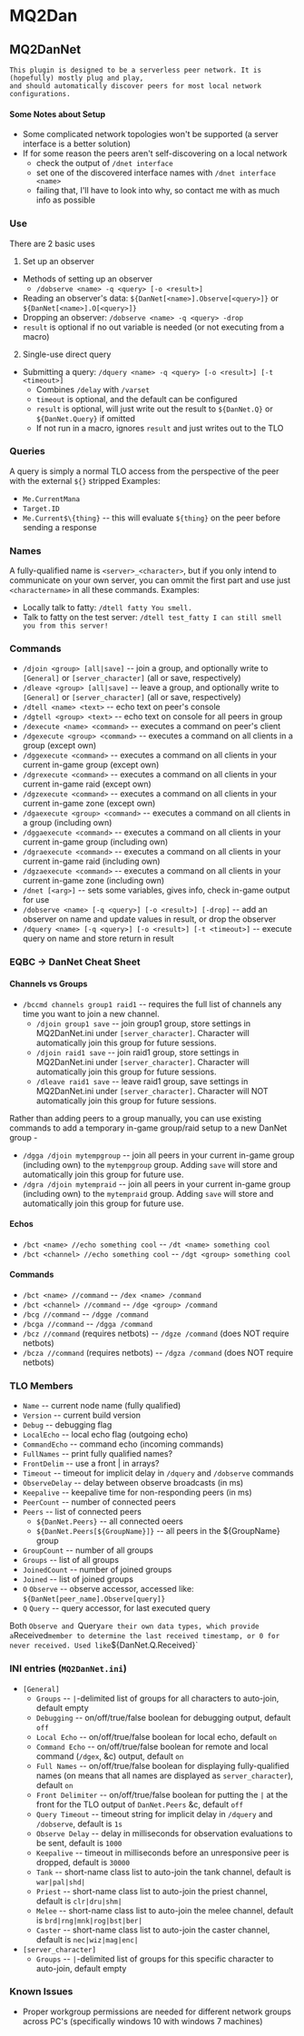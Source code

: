 # MQ2Dan

## MQ2DanNet
    This plugin is designed to be a serverless peer network. It is (hopefully) mostly plug and play, 
    and should automatically discover peers for most local network configurations.
    
#### Some Notes about Setup
* Some complicated network topologies won't be supported (a server interface is a better solution)
* If for some reason the peers aren't self-discovering on a local network
  * check the output of `/dnet interface`
  * set one of the discovered interface names with `/dnet interface <name>`
  * failing that, I'll have to look into why, so contact me with as much info as possible

### Use
There are 2 basic uses
1. Set up an observer
  * Methods of setting up an observer
    * `/dobserve <name> -q <query> [-o <result>]`
  * Reading an observer's data: `${DanNet[<name>].Observe[<query>]}` or `${DanNet[<name>].O[<query>]}`
  * Dropping an observer: `/dobserve <name> -q <query> -drop`
  * `result` is optional if no out variable is needed (or not executing from a macro)
2. Single-use direct query
  * Submitting a query: `/dquery <name> -q <query> [-o <result>] [-t <timeout>]`
    * Combines `/delay` with `/varset`
    * `timeout` is optional, and the default can be configured
    * `result` is optional, will just write out the result to `${DanNet.Q}` or `${DanNet.Query}` if omitted
    * If not run in a macro, ignores `result` and just writes out to the TLO
    

### Queries
A query is simply a normal TLO access from the perspective of the peer with the external `${}` stripped
Examples:
* `Me.CurrentMana`
* `Target.ID`
* `Me.Current$\{thing}` -- this will evaluate `${thing}` on the peer before sending a response


### Names
A fully-qualified name is `<server>_<character>`, but if you only intend to communicate on your own server, you can ommit the first part and use just `<charactername>` in all these commands.
Examples:
* Locally talk to fatty: `/dtell fatty You smell.`
* Talk to fatty on the test server: `/dtell test_fatty I can still smell you from this server!`


### Commands
* `/djoin <group> [all|save]` -- join a group, and optionally write to `[General]` or `[server_character]` (all or save, respectively)
* `/dleave <group> [all|save]` -- leave a group, and optionally write to `[General]` or `[server_character]` (all or save, respectively)
* `/dtell <name> <text>` -- echo text on peer's console
* `/dgtell <group> <text>` -- echo text on console for all peers in group
* `/dexecute <name> <command>` -- executes a command on peer's client
* `/dgexecute <group> <command>` -- executes a command on all clients in a group (except own)
* `/dggexecute <command>` -- executes a command on all clients in your current in-game group (except own)
* `/dgrexecute <command>` -- executes a command on all clients in your current in-game raid (except own)
* `/dgzexecute <command>` -- executes a command on all clients in your current in-game zone (except own)
* `/dgaexecute <group> <command>` -- executes a command on all clients in a group (including own)
* `/dggaexecute <command>` -- executes a command on all clients in your current in-game group (including own)
* `/dgraexecute <command>` -- executes a command on all clients in your current in-game raid (including own)
* `/dgzaexecute <command>` -- executes a command on all clients in your current in-game zone (including own)
* `/dnet [<arg>]` -- sets some variables, gives info, check  in-game output for use
* `/dobserve <name> [-q <query>] [-o <result>] [-drop]` -- add an observer on name and update values in result, or drop the observer
* `/dquery <name> [-q <query>] [-o <result>] [-t <timeout>]` -- execute query on name and store return in result


### EQBC -> DanNet Cheat Sheet

#### Channels vs Groups

* `/bccmd channels group1 raid1` -- requires the full list of channels any time you want to join a new channel.
  * `/djoin group1 save` -- join group1 group, store settings in MQ2DanNet.ini under `[server_character]`.  Character will automatically join this group for future sessions.
  * `/djoin raid1 save` -- join raid1 group, store settings in MQ2DanNet.ini under `[server_character]`.  Character will automatically join this group for future sessions.
  * `/dleave raid1 save` -- leave raid1 group, save settings in MQ2DanNet.ini under `[server_character]`.  Character will NOT automatically join this group for future sessions.

Rather than adding peers to a group manually, you can use existing commands to add a temporary in-game group/raid setup to a new DanNet group -

* `/dgga /djoin mytempgroup` -- join all peers in your current in-game group (including own) to the `mytempgroup` group.  Adding `save` will store and automatically join this group for future use.
* `/dgra /djoin mytempraid` -- join all peers in your current in-game group (including own) to the `mytempraid` group.  Adding `save` will store and automatically join this group for future use.

#### Echos

* `/bct <name> //echo something cool` -- `/dt <name> something cool`
* `/bct <channel> //echo something cool` -- `/dgt <group> something cool`

#### Commands

* `/bct <name> //command` -- `/dex <name> /command`
* `/bct <channel> //command` -- `/dge <group> /command`
* `/bcg //command` -- `/dgge /command`
* `/bcga //command` -- `/dgga /command`
* `/bcz //command` (requires netbots) -- `/dgze /command` (does NOT require netbots)
* `/bcza //command` (requires netbots) -- `/dgza /command` (does NOT require netbots)


### TLO Members
* `Name` -- current node name (fully qualified)
* `Version` -- current build version
* `Debug` -- debugging flag
* `LocalEcho` -- local echo flag (outgoing echo)
* `CommandEcho` -- command echo (incoming commands)
* `FullNames` -- print fully qualified names?
* `FrontDelim` -- use a front | in arrays?
* `Timeout` -- timeout for implicit delay in `/dquery` and `/dobserve` commands
* `ObserveDelay` -- delay between observe broadcasts (in ms)
* `Keepalive` -- keepalive time for non-responding peers (in ms)
* `PeerCount` -- number of connected peers
* `Peers` -- list of connected peers
  * `${DanNet.Peers}` -- all connected oeers
  * `${DanNet.Peers[${GroupName}]}` -- all peers in the ${GroupName} group
* `GroupCount` -- number of all groups
* `Groups` -- list of all groups
* `JoinedCount` -- number of joined groups
* `Joined` -- list of joined groups
* `O` `Observe` -- observe accessor, accessed like: `${DanNet[peer_name].Observe[query]}`
* `Q` `Query` -- query accessor, for last executed query

Both `Observe and `Query` are their own data types, which provide a `Received` member to determine the last received timestamp, or 0 for never received. Used like `${DanNet.Q.Received}`


### INI entries (`MQ2DanNet.ini`)
* `[General]`
  * `Groups` -- `|`-delimited list of groups for all characters to auto-join, default empty
  * `Debugging` -- on/off/true/false boolean for debugging output, default `off`
  * `Local Echo` -- on/off/true/false boolean for local echo, default `on`
  * `Command Echo` -- on/off/true/false boolean for remote and local command (`/dgex`, &c) output, default `on`
  * `Full Names` -- on/off/true/false boolean for displaying fully-qualified names (on means that all names are displayed as `server_character`), default `on`
  * `Front Delimiter` -- on/off/true/false boolean for putting the `|` at the front for the TLO output of `DanNet.Peers` &c, default `off`
  * `Query Timeout` -- timeout string for implicit delay in `/dquery` and `/dobserve`, default is `1s`
  * `Observe Delay` -- delay in milliseconds for observation evaluations to be sent, default is `1000`
  * `Keepalive` -- timeout in milliseconds before an unresponsive peer is dropped, default is `30000`
  * `Tank` -- short-name class list to auto-join the tank channel, default is `war|pal|shd|`
  * `Priest` -- short-name class list to auto-join the priest channel, default is `clr|dru|shm|`
  * `Melee` -- short-name class list to auto-join the melee channel, default is `brd|rng|mnk|rog|bst|ber|`
  * `Caster` -- short-name class list to auto-join the caster channel, default is `nec|wiz|mag|enc|`
* `[server_character]`
  * `Groups` -- `|`-delimited list of groups for this specific character to auto-join, default empty


### Known Issues
* Proper workgroup permissions are needed for different network groups across PC's (specifically windows 10 with windows 7 machines)
